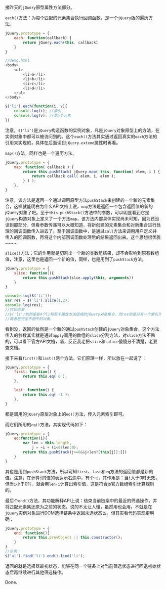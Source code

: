 接昨天的`jQuery`原型属性方法部分。

`each()`方法：为每个匹配的元素集合执行回调函数，是一个`jQuery`版的遍历方法。
```javascript
jQuery.prototype = {
    each: function(callback) {
        return jQuery.each(this, callback)
    }
}

//demo.html
<body>
    <ul>
        <li>a</li>
        <li>b</li>
        <li>c</li>
        <li>d</li>
    </ul>
</body>

$('li').each(function(i, v){
    console.log(i); //索引
    console.log(v); //第n个元素
})
```
注意，`$('li')`是`jQuery`构造函数的实例对象，凡是`jQuery`对象原型上的方法，在实例对象中都可以被访问到的。这个`each()`方法其实通过返回真实的`each`方法的引用来实现的，具体在后面读到`jQuery.extend`属性时再看。

`map()`方法，同样也是一个遍历方法。
```javascript
jQuery.prototype = {
    map: function( callback ) {
		return this.pushStack( jQuery.map( this, function( elem, i ) {
			return callback.call( elem, i, elem );
		} ) );
	},
}
```
注意，该方法是返回一个通过调用原型方法`pushStack`来创建的一个新的元素集合，这样就能明白为什么API文档上说，`map`方法是返回一个包含返回值的新的jQuery对象了吧。至于`this.pushStack()`方法中的参数，可以明显看到它是`jQuery`构造对象上定义了一个方法`map`，该方法内部具体实现尚未可知，因为还没读到那部分，但看参数传递可以大概知道，将新创建的元素集合和对新集合进行处理的回调函数传入进去了。至于回调函数中，是通过`call`方法来调用用户定义并传入的回调函数，再将这个内部回调函数处理后的结果返回出来。这个思想很优雅~~~~

`slice()`方法：它的作用就是切割出一个新的类数组结果，却不会影响到原有数组值，注意，这里也是返回一个新的值，同样，也是用到了`pushStack`方法。
```javascript
jQuery.prototype = {
    slice: function(){
        return this.pushStack(slce.apply(this, arguments))
    }
}

console.log($('li'));
var res = $('li').slice(1,2);
console.log(res);
//打印结果
//$('li')依然是有4个li和若干属性方法组成的jQuery对象集合，而res则是只有一个索引为1的li及其他属性方法组成的`jQuery`对象集合。
//两者是完全不相干的对象。
```
看到没，返回的依然是一个新的通过`pushStack`创建的`jQuery`对象集合，这个方法传入的参数其实就是通过`apply`调用的数组的`slice`分割方法，对`slice`方法不熟的，可以看下官方API文档，唔，反正我老把`slice`和`splice`傻傻分不清楚，老要查文档。

接下来看`first()`和`last()`两个方法，它们原理一样，所以放在一起说了：
```javascript
jQuery.prototype = {
    first: function() {
		return this.eq( 0 );
	},

	last: function() {
		return this.eq( -1 );
	},
}
```
都是调用的`jQuery`原型对象上的`eq()`方法，传入元素索引即可。

而它们所用的`eq()`方法，其实现代码如下：
```javascript
jQuery.prototype = {
    eq:function(i){
        var len = this.length,
            j = +i + (i<0?len:0);
        return this.pushStack(j>=0&&j<len?[this[j]]:[])
    }
}
```
其也是用到`pushStack`方法，所以可知`first`、`last`和`eq`方法的返回值都是新的值。注意，在计算`j`的值的表达示右边中，有个`+i`，其作用是：当`i`大于0时无效，但当`i`小于0时，就会用`len-i`计算出索引值，这是符合js官方数组索引计算规则的。

最后个`end()`方法，其功能解释API上说：结束当前链条中的最近的筛选操作，并将匹配元素集还原为之前的状态。说的不太让人懂，虽然用也会用，不就是在`jQuery`实例对象进行DOM选择链条中返回未选状态么，但其实看代码实现更明确：
```javascript
jQuery.prototype = {
    end: function(){
        return this.prevObject || this.constructor();
    }
}
//示例：
$('ul').find('li').end().find('li');
```
返回的就是选择器最初状态，能够在同一个链条上对当前筛选状态进行回退初始状态后再继续进行其他筛选操作。

Done.